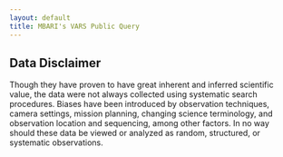 ```yaml
---
layout: default
title: MBARI's VARS Public Query
---
```



## Data Disclaimer

Though they have proven to have great inherent and inferred scientific value, the data were not always collected using systematic search procedures. Biases have been introduced by observation techniques, camera settings, mission planning, changing science terminology, and observation location and sequencing, among other factors. In no way should these data be viewed or analyzed as random, structured, or systematic observations.